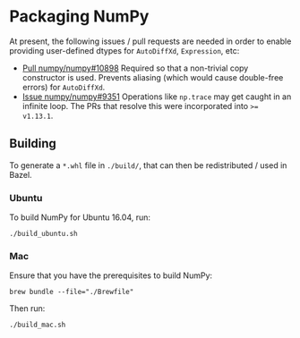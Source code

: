 # Packaging NumPy

At present, the following issues / pull requests are needed in order to
enable providing user-defined dtypes for `AutoDiffXd`, `Expression`, etc:

*   [Pull numpy/numpy#10898](https://github.com/numpy/numpy/pull/10898)
Required so that a non-trivial copy constructor is used. Prevents aliasing
(which would cause double-free errors) for `AutoDiffXd`.
*   [Issue numpy/numpy#9351](https://github.com/numpy/numpy/issues/9351)
Operations like `np.trace` may get caught in an infinite loop. The PRs that
resolve this were incorporated into `>= v1.13.1`.

## Building

To generate a `*.whl` file in `./build/`, that can then be redistributed
/ used in Bazel.

### Ubuntu

To build NumPy for Ubuntu 16.04, run:

    ./build_ubuntu.sh

### Mac

Ensure that you have the prerequisites to build NumPy:

    brew bundle --file="./Brewfile"

Then run:

    ./build_mac.sh
